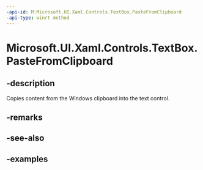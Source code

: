 ```yaml
---
-api-id: M:Microsoft.UI.Xaml.Controls.TextBox.PasteFromClipboard
-api-type: winrt method
---
```


<!-- Method syntax.
public void TextBox.PasteFromClipboard()
-->

# Microsoft.UI.Xaml.Controls.TextBox.PasteFromClipboard

## -description

Copies content from the Windows clipboard into the text control.

## -remarks

## -see-also

## -examples

